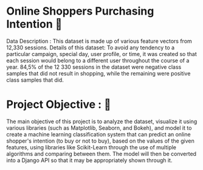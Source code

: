 # Online Shoppers Purchasing Intention 🛒

Data Description :
This dataset is made up of various feature vectors from 12,330 sessions. Details of this dataset: To
avoid any tendency to a particular campaign, special day, user profile, or time, it was created so that each session would belong to a different user throughout the course of a year. 
84,5% of the 12 330 sessions in the dataset were negative class samples that did not result in shopping, while the remaining were positive class samples that did.

# Project Objective : 🥅
The main objective of this project is to analyze the dataset, visualize it using various libraries (such as Matplotlib, Seaborn, and Bokeh), 
and model it to create a machine learning classification system that can predict an online shopper's intention (to buy or not to buy), based on the values of the given features, 
using libraries like Scikit-Learn through the use of multiple algorithms and comparing between them. The model will then be converted into a Django API so that it may be appropriately shown through it.


